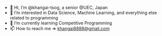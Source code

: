 - 👋 Hi, I’m @khangai-tsog, a senior @UEC, Japan
- 👀 I’m interested in Data Science, Machine Learning, and everything else related to programming
- 🌱 I’m currently learning Competitive Programming
- 📫 How to reach me => khangai8888@gmail.com

<!---
khangai-tsog/khangai-tsog is a ✨ special ✨ repository because its `README.md` (this file) appears on your GitHub profile.
You can click the Preview link to take a look at your changes.
--->
